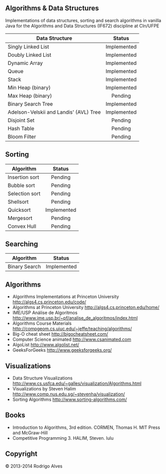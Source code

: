 ## Algorithms & Data Structures

Implementations of data structures, sorting and search algorithms in vanilla Java for the
Algorithms and Data Structures (IF672) discipline at CIn/UFPE

| Data Structure                                                | Status           |
| ------------------------------------------------------------- |:----------------:|
| Singly Linked List                                            | Implemented      |
| Doubly Linked List                                            | Implemented      |
| Dynamic Array                                                 | Implemented      |
| Queue                                                         | Implemented      |
| Stack                                                         | Implemented      |
| Min Heap (binary)                                             | Implemented      |
| Max Heap (binary)                                             | Pending          |
| Binary Search Tree                                            | Implemented      |
| Adelson-Velskii and Landis' (AVL) Tree                        | Implemented      |
| Disjoint Set                                                  | Pending          |
| Hash Table                                                    | Pending          |
| Bloom Filter                                                  | Pending          |

## Sorting

| Algorithm                      | Status           |
| ------------------------------ |:----------------:|
| Insertion sort                 | Pending          |
| Bubble sort                    | Pending          |
| Selection sort                 | Pending          |
| Shellsort                      | Pending          |
| Quicksort                      | Implemented      |
| Mergesort                      | Pending          |
| Convex Hull                    | Pending          |

## Searching

| Algorithm                      | Status           |
| ------------------------------ |:----------------:|
| Binary Search                  | Implemented      |

## Algorithms

* Algorithms Implementations at Princeton University http://algs4.cs.princeton.edu/code/
* Algorithms at Princeton University http://algs4.cs.princeton.edu/home/
* IME/USP Análise de Algoritmos http://www.ime.usp.br/~pf/analise_de_algoritmos/index.html
* Algorithms Course Materials http://compgeom.cs.uiuc.edu/~jeffe/teaching/algorithms/
* Big-O cheat sheet http://bigocheatsheet.com/
* Computer Science animated http://www.csanimated.com
* AlgoList http://www.algolist.net/
* GeeksForGeeks http://www.geeksforgeeks.org/

## Visualizations

* Data Structure Visualizations http://www.cs.usfca.edu/~galles/visualization/Algorithms.html
* Visualizations by Steven Halim http://www.comp.nus.edu.sg/~stevenha/visualization/
* Sorting Algorithms http://www.sorting-algorithms.com/

## Books

* Introduction to Algorithms, 3rd edition. CORMEN, Thomas H. MIT Press and McGraw-Hill
* Competitive Programming 3. HALIM, Steven. lulu

## Copyright

© 2013-2014 Rodrigo Alves
